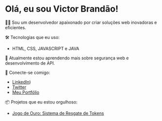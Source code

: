 # Olá, eu sou Victor Brandão!

👨‍💻 Sou um desenvolvedor apaixonado por criar soluções web inovadoras e eficientes.

🛠️ Tecnologias que eu uso:
- HTML, CSS, JAVASCRIPT e JAVA

🌱 Atualmente estou aprendendo mais sobre segurança web e desenvolvimento de API.


🔗 Conecte-se comigo:
- [LinkedIn](https://www.linkedin.com/in/victorbrandaao/))
- [Twitter](https://twitter.com/vitubrandao)
- [Meu Portfólio](https://victorbrandaao.github.io/meu-portfolio/)

📦 Projetos que eu estou orgulhoso:
- [Jogo de Ouro: Sistema de Resgate de Tokens](https://github.com/seu_username/jogo-de-ouro)
